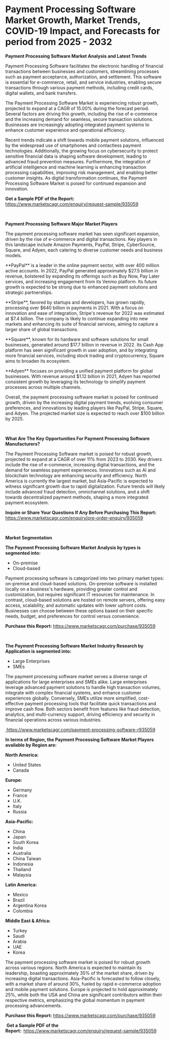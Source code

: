 <p><h1>Payment Processing Software Market Growth, Market Trends, COVID-19 Impact, and Forecasts for period from 2025 - 2032</h1></p><p><strong>Payment Processing Software Market Analysis and Latest Trends</strong></p>
<p><p>Payment Processing Software facilitates the electronic handling of financial transactions between businesses and customers, streamlining processes such as payment acceptance, authorization, and settlement. This software is essential for e-commerce, retail, and service industries, enabling secure transactions through various payment methods, including credit cards, digital wallets, and bank transfers.</p><p>The Payment Processing Software Market is experiencing robust growth, projected to expand at a CAGR of 15.00% during the forecast period. Several factors are driving this growth, including the rise of e-commerce and the increasing demand for seamless, secure transaction solutions. Businesses are increasingly adopting integrated payment systems to enhance customer experience and operational efficiency.</p><p>Recent trends indicate a shift towards mobile payment solutions, influenced by the widespread use of smartphones and contactless payment technologies. Additionally, the growing focus on cybersecurity to protect sensitive financial data is shaping software development, leading to advanced fraud prevention measures. Furthermore, the integration of artificial intelligence and machine learning is enhancing transaction processing capabilities, improving risk management, and enabling better customer insights. As digital transformation continues, the Payment Processing Software Market is poised for continued expansion and innovation.</p></p>
<p><strong>Get a Sample PDF of the Report:&nbsp;</strong> <a href="https://www.marketscagr.com/enquiry/request-sample/935059?utm_campaign=3167&utm_medium=2&utm_source=Github&utm_content=ia&utm_term=16042025&utm_id=payment-processing-software">https://www.marketscagr.com/enquiry/request-sample/935059</a></p>
<p>&nbsp;</p>
<p><strong>Payment Processing Software Major Market Players</strong></p>
<p><p>The payment processing software market has seen significant expansion, driven by the rise of e-commerce and digital transactions. Key players in this landscape include Amazon Payments, PayPal, Stripe, CyberSource, Square, and Adyen, each catering to diverse customer needs and business models.</p><p>**PayPal** is a leader in the online payment sector, with over 400 million active accounts. In 2022, PayPal generated approximately $27.5 billion in revenue, bolstered by expanding its offerings such as Buy Now, Pay Later services, and increasing engagement from its Venmo platform. Its future growth is expected to be strong due to enhanced payment solutions and strategic partnerships.</p><p>**Stripe**, favored by startups and developers, has grown rapidly, processing over $640 billion in payments in 2021. With a focus on innovation and ease of integration, Stripe's revenue for 2022 was estimated at $7.4 billion. The company is likely to continue expanding into new markets and enhancing its suite of financial services, aiming to capture a larger share of global transactions.</p><p>**Square**, known for its hardware and software solutions for small businesses, generated around $17.7 billion in revenue in 2022. Its Cash App platform has seen significant growth in user adoption, and by integrating more financial services, including stock trading and cryptocurrency, Square aims to broaden its ecosystem.</p><p>**Adyen** focuses on providing a unified payment platform for global businesses. With revenue around $1.12 billion in 2021, Adyen has reported consistent growth by leveraging its technology to simplify payment processes across multiple channels.</p><p>Overall, the payment processing software market is poised for continued growth, driven by the increasing digital payment trends, evolving consumer preferences, and innovations by leading players like PayPal, Stripe, Square, and Adyen. The projected market size is expected to reach over $100 billion by 2025.</p></p>
<p>&nbsp;</p>
<p><strong>What Are The Key Opportunities For Payment Processing Software Manufacturers?</strong></p>
<p><p>The Payment Processing Software market is poised for robust growth, projected to expand at a CAGR of over 11% from 2023 to 2030. Key drivers include the rise of e-commerce, increasing digital transactions, and the demand for seamless payment experiences. Innovations such as AI and blockchain technology are enhancing security and efficiency. North America is currently the largest market, but Asia-Pacific is expected to witness significant growth due to rapid digitalization. Future trends will likely include advanced fraud detection, omnichannel solutions, and a shift towards decentralized payment methods, shaping a more integrated payment ecosystem.</p></p>
<p><strong>Inquire or Share Your Questions If Any Before Purchasing This Report:</strong> <a href="https://www.marketscagr.com/enquiry/pre-order-enquiry/935059?utm_campaign=3167&utm_medium=2&utm_source=Github&utm_content=ia&utm_term=16042025&utm_id=payment-processing-software">https://www.marketscagr.com/enquiry/pre-order-enquiry/935059</a></p>
<p>&nbsp;</p>
<p><strong>Market Segmentation</strong></p>
<p><strong>The Payment Processing Software Market Analysis by types is segmented into:</strong></p>
<p><ul><li>On-premise</li><li>Cloud-based</li></ul></p>
<p><p>Payment processing software is categorized into two primary market types: on-premise and cloud-based solutions. On-premise software is installed locally on a business's hardware, providing greater control and customization, but requires significant IT resources for maintenance. In contrast, cloud-based solutions are hosted on remote servers, offering easy access, scalability, and automatic updates with lower upfront costs. Businesses can choose between these options based on their specific needs, budget, and preferences for control versus convenience.</p></p>
<p><strong>Purchase this Report:&nbsp;</strong><a href="https://www.marketscagr.com/purchase/935059?utm_campaign=3167&utm_medium=2&utm_source=Github&utm_content=ia&utm_term=16042025&utm_id=payment-processing-software">https://www.marketscagr.com/purchase/935059</a></p>
<p>&nbsp;</p>
<p><strong>The Payment Processing Software Market Industry Research by Application is segmented into:</strong></p>
<p><ul><li>Large Enterprises</li><li>SMEs</li></ul></p>
<p><p>The payment processing software market serves a diverse range of applications for large enterprises and SMEs alike. Large enterprises leverage advanced payment solutions to handle high transaction volumes, integrate with complex financial systems, and enhance customer experiences globally. Conversely, SMEs utilize more simplified, cost-effective payment processing tools that facilitate quick transactions and improve cash flow. Both sectors benefit from features like fraud detection, analytics, and multi-currency support, driving efficiency and security in financial operations across various industries.</p></p>
<p><a href="https://www.marketscagr.com/payment-processing-software-r935059?utm_campaign=3167&utm_medium=2&utm_source=Github&utm_content=ia&utm_term=16042025&utm_id=payment-processing-software">&nbsp;https://www.marketscagr.com/payment-processing-software-r935059</a></p>
<p><strong>In terms of Region, the Payment Processing Software Market Players available by Region are:</strong></p>
<p>
    <p> <strong> North America: </strong>
        <ul>
            <li>United States</li>
            <li>Canada</li>
        </ul>
        </p> 
    <p> <strong> Europe: </strong>
        <ul>
            <li>Germany</li>
            <li>France</li>
            <li>U.K.</li>
            <li>Italy</li>
            <li>Russia</li>
        </ul>
        </p> 
    <p> <strong> Asia-Pacific: </strong>
        <ul>
            <li>China</li>
            <li>Japan</li>
            <li>South Korea</li>
            <li>India</li>
            <li>Australia</li>
            <li>China Taiwan</li>
            <li>Indonesia</li>
            <li>Thailand</li>
            <li>Malaysia</li>
        </ul>
        </p> 
    <p> <strong> Latin America: </strong>
        <ul>
            <li>Mexico</li>
            <li>Brazil</li>
            <li>Argentina Korea</li>
            <li>Colombia</li>
        </ul>
        </p> 
    <p> <strong> Middle East & Africa: </strong>
        <ul>
            <li>Turkey</li>
            <li>Saudi</li>
            <li>Arabia</li>
            <li>UAE</li>
            <li>Korea</li>
        </ul>
    </p>
    </p>
<p><p>The payment processing software market is poised for robust growth across various regions. North America is expected to maintain its leadership, boasting approximately 35% of the market share, driven by increasing digital transactions. Asia-Pacific is forecasted to follow closely, with a market share of around 30%, fueled by rapid e-commerce adoption and mobile payment solutions. Europe is projected to hold approximately 25%, while both the USA and China are significant contributors within their respective metrics, emphasizing the global momentum in payment processing advancements.</p></p>
<p><strong>Purchase this Report: </strong><a href="https://www.marketscagr.com/purchase/935059?utm_campaign=3167&utm_medium=2&utm_source=Github&utm_content=ia&utm_term=16042025&utm_id=payment-processing-software">https://www.marketscagr.com/purchase/935059</a></p>
<p>&nbsp;<strong>Get a Sample PDF of the Report:&nbsp;&nbsp;</strong><a href="https://www.marketscagr.com/enquiry/request-sample/935059?utm_campaign=3167&utm_medium=2&utm_source=Github&utm_content=ia&utm_term=16042025&utm_id=payment-processing-software">https://www.marketscagr.com/enquiry/request-sample/935059</a></p>
<p><strong></strong></p>
<p><p></p><p></p><p></p></p>